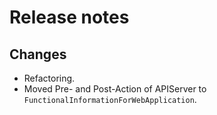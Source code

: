 # Release notes

## Changes

- Refactoring.
- Moved Pre- and Post-Action of APIServer to `FunctionalInformationForWebApplication`.
